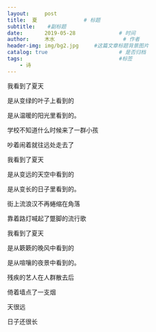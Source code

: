 ```yaml
---
layout:     post   				    
title:  夏				# 标题
subtitle:    #副标题
date:       2019-05-28 				# 时间
author:     木水 						# 作者
header-img: img/bg2.jpg 	#这篇文章标题背景图片
catalog: true 						# 是否归档
tags:								#标签
    - 诗
---
```

我看到了夏天

是从变绿的叶子上看到的

是从温暖的阳光里看到的。

学校不知道什么时候来了一群小孩

吵着闹着就往远处走去了<br />

我看到了夏天

是从变远的天空中看到的

是从变长的日子里看到的。

街上流浪汉不再蜷缩在角落

靠着路灯喊起了蹩脚的流行歌<br />

我看到了夏天

是从簌簌的晚风中看到的

是从喧嚷的夜景中看到的。

残疾的艺人在人群散去后

倚着墙点了一支烟

天很远

日子还很长







